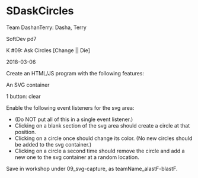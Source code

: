 # SDaskCircles
Team DashanTerry: Dasha, Terry

SoftDev pd7

K #09: Ask Circles [Change || Die]

2018-03-06

Create an HTML/JS program with the following features:

An SVG container

1 button: clear

Enable the following event listeners for the svg area:
* (Do NOT put all of this in a single event listener.)
* Clicking on a blank section of the svg area should create a circle at that position.
* Clicking on a circle once should change its color. (No new circles should be added to the svg container.)
* Clicking on a circle a second time should remove the circle and add a new one to the svg container at a random location.

Save in workshop under 09_svg-capture, as teamName_alastF-blastF.




